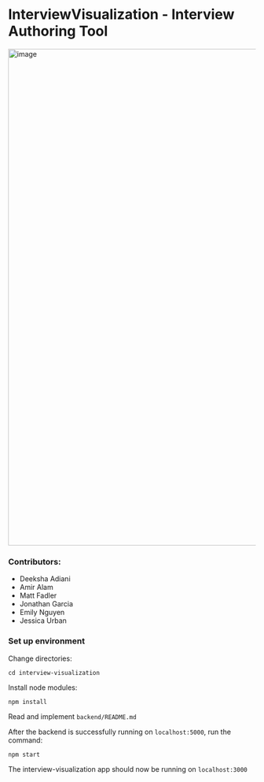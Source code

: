 # InterviewVisualization - Interview Authoring Tool

<img width="1009" alt="image" src="https://github.com/jonathangarciaalamilla/Interview-Visualization/assets/83881637/52bfdecc-8f97-4a46-a706-b4249c5f90a4">

### Contributors:
- Deeksha Adiani  
- Amir Alam  
- Matt Fadler  
- Jonathan Garcia  
- Emily Nguyen  
- Jessica Urban   

### __Set up environment__

Change directories:

`cd interview-visualization`

Install node modules:

`npm install`

Read and implement `backend/README.md`

After the backend is successfully running on `localhost:5000`, run the command:

`npm start`

The interview-visualization app should now be running on `localhost:3000`
